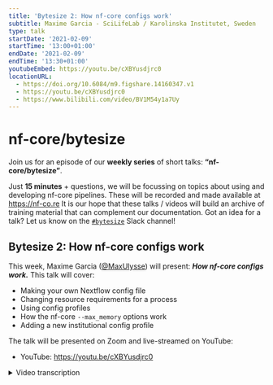 ```yaml
---
title: 'Bytesize 2: How nf-core configs work'
subtitle: Maxime Garcia - SciLifeLab / Karolinska Institutet, Sweden
type: talk
startDate: '2021-02-09'
startTime: '13:00+01:00'
endDate: '2021-02-09'
endTime: '13:30+01:00'
youtubeEmbed: https://youtu.be/cXBYusdjrc0
locationURL:
  - https://doi.org/10.6084/m9.figshare.14160347.v1
  - https://youtu.be/cXBYusdjrc0
  - https://www.bilibili.com/video/BV1M54y1a7Uy
---
```


# nf-core/bytesize

Join us for an episode of our **weekly series** of short talks: **“nf-core/bytesize”**.

Just **15 minutes** + questions, we will be focussing on topics about using and developing nf-core pipelines.
These will be recorded and made available at <https://nf-co.re>
It is our hope that these talks / videos will build an archive of training material that can complement our documentation. Got an idea for a talk? Let us know on the [`#bytesize`](https://nfcore.slack.com/channels/bytesize) Slack channel!

## Bytesize 2: How nf-core configs work

This week, Maxime Garcia ([@MaxUlysse](http://github.com/MaxUlysse/)) will present: _**How nf-core configs work.**_ This talk will cover:

- Making your own Nextflow config file
- Changing resource requirements for a process
- Using config profiles
- How the nf-core `--max_memory` options work
- Adding a new institutional config profile

The talk will be presented on Zoom and live-streamed on YouTube:

- YouTube: <https://youtu.be/cXBYusdjrc0>

<details markdown="1"><summary>Video transcription</summary>
:::note
This text has been edited to make it more suitable for readers.
:::

OK, so hello everyone, Maxime here.
I am working for the Swedish Childhood Tumor Biobank which is located at Karolinska Institutet and I am sitting half-time at the National Genomics Infrastructure at SciLifeLab.
Today for the second nf-core/bytesize, I am going to talk about nf-core/configs and how they work.

What I like about Nextflow or in fact what I actually love about Nextflow, is its portability, shareability and reusability.
As a challenge I am going to run [nf-core/eager](https://nf-co.re/eager) - a pipeline I am not very familiar with - on the provided test data.
I will be assuming I am running it on a new machine with just Docker installed and I am first going to specify everything on the command-line without using any config file or any profile.
This is not something you should normally attempt.

[[1:04](https://www.youtube.com/watch?v=cXBYusdjrc0&t=1m4s)]
It is actually quite simple.
I install Nextflow with the first command.
The second command will help me download the data that we want and with the third command I'm actually running the latest release of the [nf-core/eager](https://nf-co.re/eager) pipeline.
The last command specifies all the necessary input for the pipeline:

- The container engine I want to use, which is Docker.
- The specific container I want to use is specified with a tag.
- Some resources, for example `max_cpus`.
- The path to the reference genome file, e.g fasta file.

However, we can improve this if we use config files, which is the whole point of this talk:
How do nf-core configs work?

Reading the [documentation](https://www.nextflow.io/docs/latest/config.html) of Nextflow config files, it says you can put all the parameters and all the properties that we need in the pipeline.
This simplifies the command a lot.

[[2:18](https://www.youtube.com/watch?v=cXBYusdjrc0&t=2m18s)]
So I have made a config file which I call `my_computer.config` in which I have specified how Docker should work and the resources that are available on my computer.
I do not need to specify the actual container for [nf-core/eager](https://nf-co.re/eager) because it is already specified in the `nextflow.config` file, which is provided by the pipeline.
I could also have specified the genome and the input file as well, but as I am planning to run this specific command only once, I prefer to give that on the side.

[[3:14](https://www.youtube.com/watch?v=cXBYusdjrc0&t=3m14s)]
Another benefit of Nextflow is that I can also use profiles to do the same thing.
Once again, reading the [documentation](https://www.nextflow.io/docs/latest/config.html) is the recommended way to learn how profiles work, but basically profiles are like aliases for configs.
In this new command I am using 2 profiles at once.
I am using the `test.tsv` profile and the Docker profile.

As you might have guessed, the Docker profile provides all the information related to Docker.
The test profile specifies resources for a small computer and also provides information for the input file and the reference genome.
On the contrary to the previous example, the input file and the fasta file is specified in the test profile since these will be used very frequently.

One can easily realise the benefit with profiles in Nextflow with an example.
If I want to run for example, the same command but with Singularity instead of Docker, I just need to specify the Singularity profile instead of the Docker profile.
For nf-core pipelines, the Singularity profile is available by default.
I just have to change the command to use this profile and _voilà_, it is working well!
This is why I like Nextflow and nf-core - it is easy.

So far, the examples have been designed to run on my computer. However people usually have large datasets and it is not possible to run the pipeline on a single computer. So, assuming I want to do this on my institutional server/cluster/HPC instead, we need to ask ourselves some questions:

- Which container/virtual environment engine is available to us?
- What are the available resources?
- Which scheduler or executor are we using?
- Where are the reference files?
- Where are the input files?

[[5:33](https://www.youtube.com/watch?v=cXBYusdjrc0&t=5m33s)]
If we have the answers to all of these questions, we can put it in a config file.
So for example here on this fictional server, my config will contain everything that I need to run my project.
In the Singularity scope I have defined where the Singularity containers will be located.
I have enabled Singularity because of course I want Nextflow to work with Singularity.
I have also specified some specific options for Singularity to run, so that I know that it mounts the proper folder.

In the process scope I've specified the singularity module to be loaded every time I run a job.
I've also specified the slurm executor together with some specific cluster options on my cluster to say in this case a project ID that should be used.
Finally, I specify what resources are available on my cluster.

This is now just a config file, but in order to enable other people to use this it would be good to make it into a profile.
According to the [documentation](https://github.com/nf-core/configs#adding-a-new-config) that we have on Github for nf-core configs, I should start by forking the [nf-core config repository](https://github.com/nf-core/configs).
Then I copy the config file that I have already created and I put it here in the folder `conf/my_hpc.config`.

[[7:43](https://www.youtube.com/watch?v=cXBYusdjrc0&t=7m43s)]
In the `nfcore_custom.config` file, I add a specific line that tells Nextflow to look for this specific config when I use this profile.
Of course do not forget to also update the documentation and the CI tests.
This is ideally done on a specific branch on my personal fork of this repository so that you can easily create a pull request on the [nf-core config repository](https://github.com/nf-core/configs).
Other people in the community will then have a look at it and have some comments, and eventually approve it and merge it when satisfied.

[[8:35](https://www.youtube.com/watch?v=cXBYusdjrc0&t=8m35s)]
Here are some tips:
All nf-core pipelines are designed for usage on a typical HPC, with reasonable default resources for each process.
It will actually look more or less like this for every pipeline In the `conf/base.config`.
We will have specific resources that are defined for CPU, memory and runtime in the process scope.
These are just the default ones, they are usually overridden for processes with specific labels.
There are usually several labels and we try to make them as broad as possible to work on a typical cluster but of course you might need to adjust that for your own cluster.
Finally, in the `nextflow.config` of each nf-core pipeline, the maximum resources are specified.

Another tip is that the 'max resources' is just a threshold not to go over, so changing it will change the limit but it will not change the resources that the pipeline will start with.
If you want to change the base resources you must look at the CPU, memory, and time properties in the process scope.

[[9:57](https://www.youtube.com/watch?v=cXBYusdjrc0&t=9m57s)]
Here is an example of how to change that.
Within the process scope, you can use different process selectors.
Specifically the ‘withName’ and ‘withLabel’ selectors are useful if you want to change the properties for one process or for multiple processes that share the same type.

[[10:23](https://www.youtube.com/watch?v=cXBYusdjrc0&t=10m23s)]
You can also include a config file within a profile, it could be quite useful.
You can also test your profile online if you made your PR (pull request) but if it is not yet merged, you can specify the config_custom_base pointing to your own fork of the nf-core config repository.

Some final messages to end this talk:

- Read the docs. Everything is in the docs.
- Try things out, and do not hesitate to ask questions.
- Stay tuned for more Bytesize talks.
- Get involved: Join the nf-core Github organisation, follow us on Twitter and on Youtube.

[[11:33](https://www.youtube.com/watch?v=cXBYusdjrc0&t=11m33s)]
I would like to thank everyone at my institute, sponsors and all the institutes I am collaborating with.
Here are all the institutes that are collaborating with us on this nf-core project.
And here are all the Github collaborators within nf-core.

[[11:59](https://www.youtube.com/watch?v=cXBYusdjrc0&t=11m59s)]
Finally, some concluding important links including a link to these slides.
If you have any questions, now is the time.

</details>
